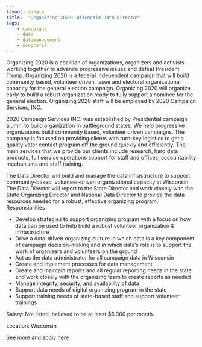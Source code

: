 ```yaml
---
layout: single
title:  "Organizing 2020: Wisconsin Data Director"
tags: 
    - campaigns
    - data
    - datamanagement
    - nonprofit
---
```



Organizing 2020 is a coalition of organizations, organizers and activists working together to advance progressive issues and defeat President Trump. Organizing 2020 is a federal independent campaign that will build community based, volunteer driven, issue and electoral organizational capacity for the general election campaign. Organizing 2020 will organize early to build a robust organization ready to fully support a nominee for the general election. Organizing 2020 staff will be employed by 2020 Campaign Services, INC. 

2020 Campaign Services INC. was established by Presidential campaign alumni to build organization in battleground states. We help progressive organizations build community based, volunteer driven campaigns. The company is focused on providing clients with turn-key logistics to get a quality voter contact program off the ground quickly and efficiently. The main services that we provide our clients include research, hard data products, full service operations support for staff and offices, accountability mechanisms and staff training.

The Data Director will build and manage the data infrastructure to support community-based, volunteer-driven organizational capacity in Wisconsin. The Data Director will report to the State Director and work closely with the State Organizing Director and National Data Director to provide the data resources needed for a robust, effective organizing program.
Responsibilities
* Develop strategies to support organizing program with a focus on how data can be used to help build a robust volunteer organization & infrastructure
* Drive a data-driven organizing culture in which data is a key component of campaign decision-making and in which data’s role is to support the work of organizers and volunteers on the ground
* Act as the data administrator for all campaign data in Wisconsin
* Create and implement processes for data management
* Create and maintain reports and all regular reporting needs in the state and work closely with the organizing team to create reports as needed 
* Manage integrity, security, and availability of data
* Support data needs of digital organizing program in the state 
* Support training needs of state-based staff and support volunteer trainings

Salary: Not listed, believed to be at least $6,000 per month. 

Location: Wisconsin


[See more and apply here](https://jobs.lever.co/2020campaignservices/28a27f2d-9296-4279-91b0-5fe2b0745f96)
